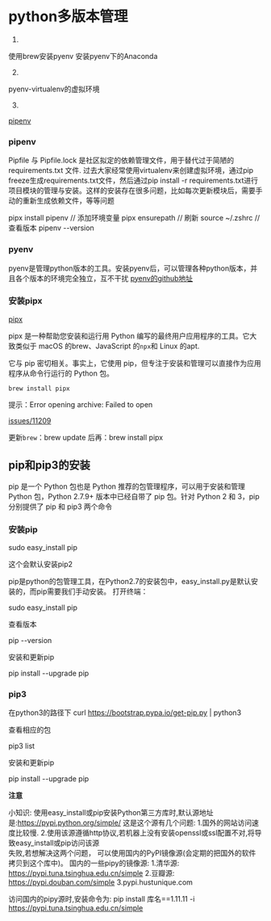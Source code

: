 <!--
 * @Author: your name
 * @Date: 2021-09-17 10:35:04
 * @LastEditTime: 2021-09-17 13:36:09
 * @LastEditors: Please set LastEditors
 * @Description: In User Settings Edit
 * @FilePath: /matias-python/md/python多版本管理.md
-->
# python多版本管理

1. 
使用brew安装pyenv
安装pyenv下的Anaconda

2. 
pyenv-virtualenv的虚拟环境

3.  
[pipenv](https://github.com/kennethreitz/pipenv)

### pipenv

Pipfile 与 Pipfile.lock 是社区拟定的依赖管理文件，用于替代过于简陋的 requirements.txt 文件. 过去大家经常使用virtualenv来创建虚拟环境，通过pip freeze生成requirements.txt文件，然后通过pip install -r requirements.txt进行项目模块的管理与安装。这样的安装存在很多问题，比如每次更新模块后，需要手动的重新生成依赖文件，等等问题

pipx install pipenv
// 添加环境变量
pipx ensurepath
// 刷新
source ~/.zshrc
// 查看版本
pipenv --version

### pyenv

pyenv是管理python版本的工具。安装pyenv后，可以管理各种python版本，并且各个版本的环境完全独立，互不干扰
[pyenv的github地址](https://links.jianshu.com/go?to=https%3A%2F%2Fgithub.com%2Fpyenv%2Fpyenv)

### 安装pipx

[pipx](https://pypi.org/project/pipx/)

pipx 是一种帮助您安装和运行用 Python 编写的最终用户应用程序的工具。它大致类似于 macOS 的brew、JavaScript 的`npx`和 Linux 的apt.

它与 pip 密切相关。事实上，它使用 pip，但专注于安装和管理可以直接作为应用程序从命令行运行的 Python 包。

```
brew install pipx
```

提示：Error opening archive: Failed to open

[issues/11209](https://github.com/Homebrew/brew/issues/11209)

更新`brew`：brew update
后再：brew install pipx

## pip和pip3的安装

pip 是一个 Python 包也是 Python 推荐的包管理程序，可以用于安装和管理 Python 包，Python 2.7.9+ 版本中已经自带了 pip 包。针对 Python 2 和 3，pip 分别提供了 pip 和 pip3 两个命令

### 安装pip

sudo easy_install pip

这个会默认安装pip2

pip是python的包管理工具，在Python2.7的安装包中，easy_install.py是默认安装的，而pip需要我们手动安装。
打开终端：

sudo easy_install pip

查看版本

pip --version

安装和更新pip

pip install --upgrade pip

### pip3

在python3的路径下
curl https://bootstrap.pypa.io/get-pip.py | python3

查看相应的包

pip3 list

安装和更新pip

pip install --upgrade pip

**注意**

小知识:
    使用easy_install或pip安装Python第三方库时,默认源地址是:https://pypi.python.org/simple/ 
这是这个源有几个问题:
    1.国外的网站访问速度比较慢.
    2.使用该源遵循http协议,若机器上没有安装openssl或ssl配置不对,将导致easy_install或pip访问该源            
    失败,若想解决这两个问题，
     可以使用国内的PyPI镜像源(会定期的把国外的软件拷贝到这个库中)。
    国内的一些pipy的镜像源:
        1.清华源:  https://pypi.tuna.tsinghua.edu.cn/simple
        2.豆瓣源:  https://pypi.douban.com/simple
        3.pypi.hustunique.com
 
 
访问国内的pipy源时,安装命令为:
      pip install 库名==1.11.11 -i https://pypi.tuna.tsinghua.edu.cn/simple